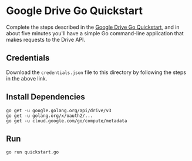 # Google Drive Go Quickstart

Complete the steps described in the [Google Drive Go Quickstart](https://developers.google.com/drive/v3/web/quickstart/go), and in about five minutes you'll have a simple Go command-line application that makes requests to the Drive API.

## Credentials

Download the `credentials.json` file to this directory by following the steps in the above link.

## Install Dependencies

```
go get -u google.golang.org/api/drive/v3
go get -u golang.org/x/oauth2/...
go get -u cloud.google.com/go/compute/metadata
```

## Run

`go run quickstart.go`

